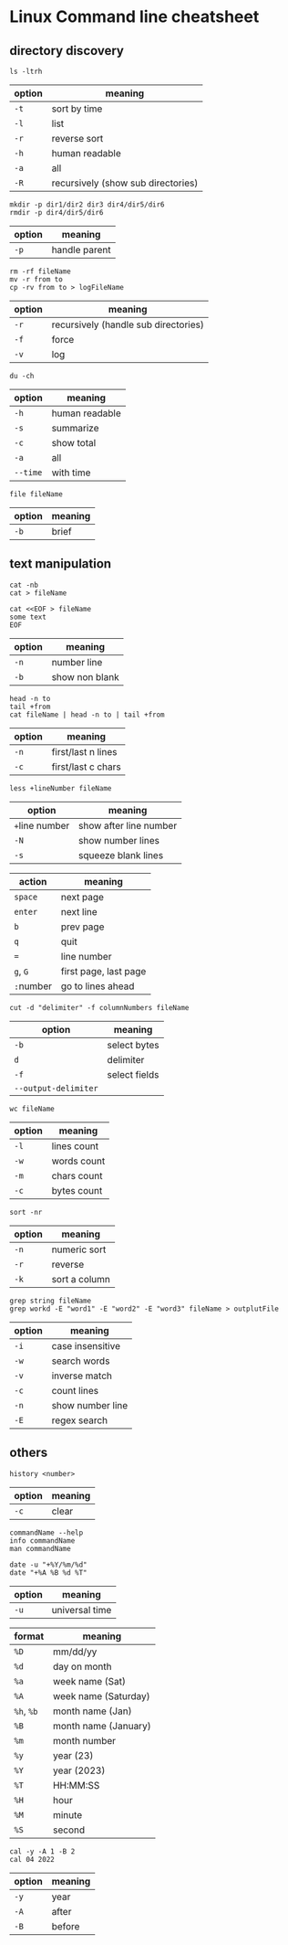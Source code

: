 # Linux Command line cheatsheet

## directory discovery

```commandline
ls -ltrh
```


| option | meaning                            |
|--------|------------------------------------|
| `-t`   | sort by time                       |
| `-l`   | list                               |
| `-r`   | reverse sort                       |
| `-h`   | human readable                     |
| `-a`   | all                                |
| `-R`   | recursively (show sub directories) |

```commandline
mkdir -p dir1/dir2 dir3 dir4/dir5/dir6
rmdir -p dir4/dir5/dir6
```
| option | meaning       |
|--------|---------------|
| `-p`   | handle parent |

```commandline
rm -rf fileName
mv -r from to
cp -rv from to > logFileName
```
| option | meaning                              |
|--------|--------------------------------------|
| `-r`   | recursively (handle sub directories) |
| `-f`   | force                                |
| `-v`   | log                                  |

```commandline
du -ch
```
| option   | meaning        |
|----------|----------------|
| `-h`     | human readable |
| `-s`     | summarize      |
| `-c`     | show total     |
| `-a`     | all            |
| `--time` | with time      |

```commandline
file fileName
```
| option | meaning |
|--------|---------|
| `-b`   | brief   |

## text manipulation

```commandline
cat -nb
cat > fileName

cat <<EOF > fileName
some text
EOF
```
| option | meaning        |
|--------|----------------|
| `-n`   | number line    |
| `-b`   | show non blank |

```commandline
head -n to
tail +from 
cat fileName | head -n to | tail +from
```
| option | meaning            |
|--------|--------------------|
| `-n`   | first/last n lines |
| `-c`   | first/last c chars |

```commandline
less +lineNumber fileName
```
| option         | meaning                |
|----------------|------------------------|
| `+`line number | show after line number |
| `-N`           | show number lines      |
| `-s`           | squeeze blank lines    |

| action    | meaning               |
|-----------|-----------------------|
| `space`   | next page             |
| `enter`   | next line             |
| `b`       | prev page             |
| `q`       | quit                  |
| `=`       | line number           |
| `g`, `G`  | first page, last page |
| `:`number | go to lines ahead     |

```commandline
cut -d "delimiter" -f columnNumbers fileName
```
| option               | meaning       |
|----------------------|---------------|
| `-b`                 | select bytes  |
| `d`                  | delimiter     |
| `-f`                 | select fields |
| `--output-delimiter` ||

```commandline
wc fileName
```
| option | meaning     |
|--------|-------------|
| `-l`   | lines count |
| `-w`   | words count |
| `-m`   | chars count |
| `-c`   | bytes count |

```commandline
sort -nr
```
| option | meaning       |
|--------|---------------|
| `-n`   | numeric sort  |
| `-r`   | reverse       |
| `-k`   | sort a column |

```commandline
grep string fileName
grep workd -E "word1" -E "word2" -E "word3" fileName > outplutFile
```
| option | meaning          |
|--------|------------------|
| `-i`   | case insensitive |
| `-w`   | search words     |
| `-v`   | inverse match    |
| `-c`   | count lines      |
| `-n`   | show number line |
| `-E`   | regex search     |

## others
```commandline
history <number>
```
| option | meaning |
|--------|---------|
| `-c`   | clear   |

```commandline
commandName --help
info commandName
man commandName
```

```commandline
date -u "+%Y/%m/%d"
date "+%A %B %d %T"
```

| option | meaning        |
|--------|----------------|
| `-u`   | universal time |

| format     | meaning              |
|------------|----------------------|
| `%D`       | mm/dd/yy             |
| `%d`       | day on month         |
| `%a`       | week name (Sat)      |
| `%A`       | week name (Saturday) |
| `%h`, `%b` | month name (Jan)     |
| `%B`       | month name (January) |
| `%m`       | month number         |
| `%y`       | year (23)            |
| `%Y`       | year (2023)          |
| `%T`       | HH:MM:SS             |
| `%H`       | hour                 |
| `%M`       | minute               |
| `%S`       | second               |

```commandline
cal -y -A 1 -B 2
cal 04 2022
```

| option | meaning |
|--------|---------|
| `-y`   | year    |
| `-A`   | after   |
| `-B`   | before  |